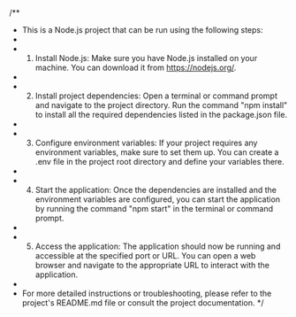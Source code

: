 /**
 * This is a Node.js project that can be run using the following steps:
 * 
 * 1. Install Node.js: Make sure you have Node.js installed on your machine. You can download it from https://nodejs.org/.
 * 
 * 2. Install project dependencies: Open a terminal or command prompt and navigate to the project directory. Run the command "npm install" to install all the required dependencies listed in the package.json file.
 * 
 * 3. Configure environment variables: If your project requires any environment variables, make sure to set them up. You can create a .env file in the project root directory and define your variables there.
 * 
 * 4. Start the application: Once the dependencies are installed and the environment variables are configured, you can start the application by running the command "npm start" in the terminal or command prompt.
 * 
 * 5. Access the application: The application should now be running and accessible at the specified port or URL. You can open a web browser and navigate to the appropriate URL to interact with the application.
 * 
 * For more detailed instructions or troubleshooting, please refer to the project's README.md file or consult the project documentation.
 */


